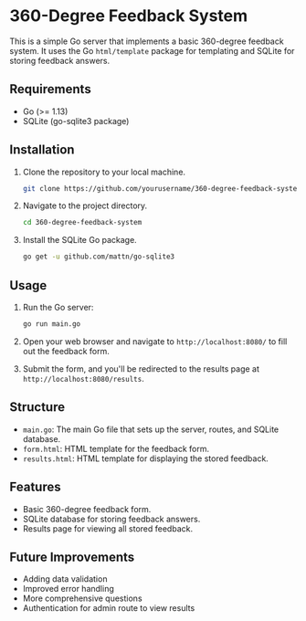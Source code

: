 # 360-Degree Feedback System

This is a simple Go server that implements a basic 360-degree feedback system. It uses the Go `html/template` package for templating and SQLite for storing feedback answers.

## Requirements

- Go (>= 1.13)
- SQLite (go-sqlite3 package)

## Installation

1. Clone the repository to your local machine.

   ```bash
   git clone https://github.com/yourusername/360-degree-feedback-system.git
   ```

2. Navigate to the project directory.

   ```bash
   cd 360-degree-feedback-system
   ```

3. Install the SQLite Go package.

   ```bash
   go get -u github.com/mattn/go-sqlite3
   ```

## Usage

1. Run the Go server:

   ```bash
   go run main.go
   ```

2. Open your web browser and navigate to `http://localhost:8080/` to fill out the feedback form.

3. Submit the form, and you'll be redirected to the results page at `http://localhost:8080/results`.

## Structure

- `main.go`: The main Go file that sets up the server, routes, and SQLite database.
- `form.html`: HTML template for the feedback form.
- `results.html`: HTML template for displaying the stored feedback.

## Features

- Basic 360-degree feedback form.
- SQLite database for storing feedback answers.
- Results page for viewing all stored feedback.

## Future Improvements

- Adding data validation
- Improved error handling
- More comprehensive questions
- Authentication for admin route to view results
